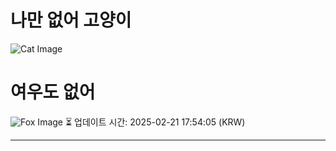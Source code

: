 
# 나만 없어 고양이

![Cat Image](https://cdn2.thecatapi.com/images/agp.jpg)

# 여우도 없어
![Fox Image](https://randomfox.ca/images/27.jpg)
⏳ 업데이트 시간: 2025-02-21 17:54:05 (KRW)

---
